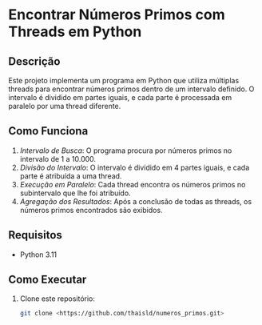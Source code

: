 # Encontrar Números Primos com Threads em Python

## Descrição
Este projeto implementa um programa em Python que utiliza múltiplas threads para encontrar números primos dentro de um intervalo definido. O intervalo é dividido em partes iguais, e cada parte é processada em paralelo por uma thread diferente.

## Como Funciona
1. *Intervalo de Busca*: O programa procura por números primos no intervalo de 1 a 10.000.
2. *Divisão do Intervalo*: O intervalo é dividido em 4 partes iguais, e cada parte é atribuída a uma thread.
3. *Execução em Paralelo*: Cada thread encontra os números primos no subintervalo que lhe foi atribuído.
4. *Agregação dos Resultados*: Após a conclusão de todas as threads, os números primos encontrados são exibidos.

## Requisitos
- Python 3.11

## Como Executar
1. Clone este repositório:
   ```bash
   git clone <https://github.com/thaisld/numeros_primos.git>
